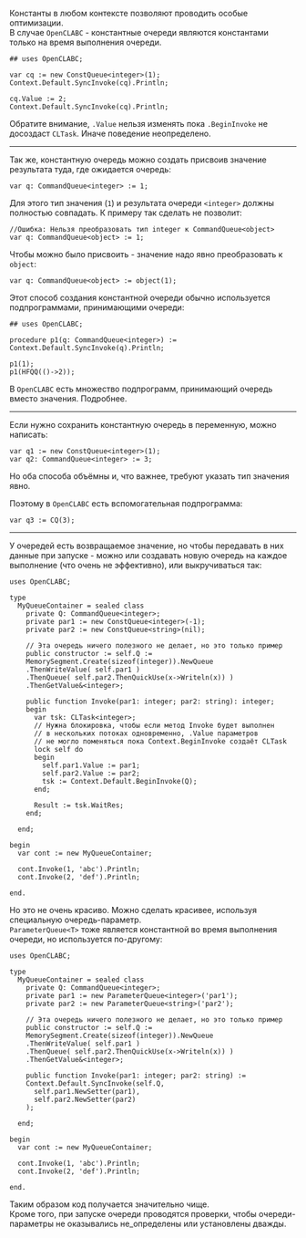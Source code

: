 ﻿


Константы в любом контексте позволяют проводить особые оптимизации.\
В случае `OpenCLABC` - константные очереди являются константами только на время выполнения очереди.
```
## uses OpenCLABC;

var cq := new ConstQueue<integer>(1);
Context.Default.SyncInvoke(cq).Println;

cq.Value := 2;
Context.Default.SyncInvoke(cq).Println;
```
Обратите внимание, `.Value` нельзя изменять пока `.BeginInvoke` не досоздаст `CLTask`. Иначе поведение неопределено.

---

Так же, константную очередь можно создать присвоив значение результата туда, где ожидается очередь:
```
var q: CommandQueue<integer> := 1;
```
Для этого тип значения (`1`) и результата очереди `<integer>` должны полностью совпадать. К примеру так сделать не позволит:
```
//Ошибка: Нельзя преобразовать тип integer к CommandQueue<object>
var q: CommandQueue<object> := 1;
```
Чтобы можно было присвоить - значение надо явно преобразовать к `object`:
```
var q: CommandQueue<object> := object(1);
```
Этот способ создания константной очереди обычно используется подпрограммами, принимающими очереди:
```
## uses OpenCLABC;

procedure p1(q: CommandQueue<integer>) :=
Context.Default.SyncInvoke(q).Println;

p1(1);
p1(HFQQ(()->2));
```
В `OpenCLABC` есть множество подпрограмм, принимающий очередь вместо значения.
<a path="../Вложенные очереди/">Подробнее</a>.
 
---

Если нужно сохранить константную очередь в переменную, можно написать:
```
var q1 := new ConstQueue<integer>(1);
var q2: CommandQueue<integer> := 3;
```
Но оба способа объёмны и, что важнее, требуют указать тип значения явно.

Поэтому в `OpenCLABC` есть вспомогательная подпрограмма:
```
var q3 := CQ(3);
```

---

У очередей есть возвращаемое значение, но чтобы передавать в них данные при запуске - можно
или создавать новую очередь на каждое выполнение (что очень не эффективно), или выкручиваться так:
```
uses OpenCLABC;

type
  MyQueueContainer = sealed class
    private Q: CommandQueue<integer>;
    private par1 := new ConstQueue<integer>(-1);
    private par2 := new ConstQueue<string>(nil);
    
    // Эта очередь ничего полезного не делает, но это только пример
    public constructor := self.Q :=
    MemorySegment.Create(sizeof(integer)).NewQueue
    .ThenWriteValue( self.par1 )
    .ThenQueue( self.par2.ThenQuickUse(x->Writeln(x)) )
    .ThenGetValue&<integer>;
    
    public function Invoke(par1: integer; par2: string): integer;
    begin
      var tsk: CLTask<integer>;
      // Нужна блокировка, чтобы если метод Invoke будет выполнен
      // в нескольких потоках одновременно, .Value параметров
      // не могло поменяться пока Context.BeginInvoke создаёт CLTask
      lock self do
      begin
        self.par1.Value := par1;
        self.par2.Value := par2;
        tsk := Context.Default.BeginInvoke(Q);
      end;
      
      Result := tsk.WaitRes;
    end;
    
  end;
  
begin
  var cont := new MyQueueContainer;
  
  cont.Invoke(1, 'abc').Println;
  cont.Invoke(2, 'def').Println;
  
end.
```
Но это не очень красиво. Можно сделать красивее, используя специальную очередь-параметр.\
`ParameterQueue<T>` тоже является константной во время выполнения очереди, но используется по-другому:
```
uses OpenCLABC;

type
  MyQueueContainer = sealed class
    private Q: CommandQueue<integer>;
    private par1 := new ParameterQueue<integer>('par1');
    private par2 := new ParameterQueue<string>('par2');
    
    // Эта очередь ничего полезного не делает, но это только пример
    public constructor := self.Q :=
    MemorySegment.Create(sizeof(integer)).NewQueue
    .ThenWriteValue( self.par1 )
    .ThenQueue( self.par2.ThenQuickUse(x->Writeln(x)) )
    .ThenGetValue&<integer>;
    
    public function Invoke(par1: integer; par2: string) :=
    Context.Default.SyncInvoke(self.Q,
      self.par1.NewSetter(par1),
      self.par2.NewSetter(par2)
    );
    
  end;
  
begin
  var cont := new MyQueueContainer;
  
  cont.Invoke(1, 'abc').Println;
  cont.Invoke(2, 'def').Println;
  
end.
```
Таким образом код получается значительно чище.\
Кроме того, при запуске очереди проводятся проверки, чтобы очереди-параметры
не оказывались не_определены или установлены дважды.


